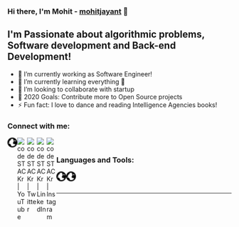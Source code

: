 ### Hi there, I'm Mohit - [mohitjayant][website] 👋

## I'm Passionate about algorithmic problems, Software development and Back-end Development!
- 🔭 I’m currently working as Software Engineer!
- 🌱 I’m currently learning everything 🤣
- 👯 I’m looking to collaborate with startup
- 🥅 2020 Goals: Contribute more to Open Source projects
- ⚡ Fun fact: I love to dance and reading Intelligence Agencies books!

### Connect with me:

[<img align="left" alt="codeSTACKr.com" width="22px" src="https://raw.githubusercontent.com/iconic/open-iconic/master/svg/globe.svg" />][website]
[<img align="left" alt="codeSTACKr | YouTube" width="22px" src="https://github.com/simple-icons/simple-icons/blob/develop/icons/github.svg" />][github_acc]
[<img align="left" alt="codeSTACKr | Twitter" width="22px" src="https://cdn.jsdelivr.net/npm/simple-icons@v3/icons/twitter.svg" />][twitter]
[<img align="left" alt="codeSTACKr | LinkedIn" width="22px" src="https://cdn.jsdelivr.net/npm/simple-icons@v3/icons/linkedin.svg" />][linkedin]
[<img align="left" alt="codeSTACKr | Instagram" width="22px" src="https://cdn.jsdelivr.net/npm/simple-icons@v3/icons/instagram.svg" />][instagram]

<br />

### Languages and Tools:
[<img align="left" alt="codeSTACKr.com" width="22px" src="https://raw.githubusercontent.com/iconic/open-iconic/master/svg/globe.svg" />][website]
[<img align="left" alt="codeSTACKr.com" width="22px" src="https://raw.githubusercontent.com/iconic/open-iconic/master/svg/globe.svg" />][website]

<br />
<br />

---


[website]: http://students.iitr.ac.in/16113052/
[twitter]: https://twitter.com/mohit__jayant
[github_acc]: https://github.com/mohitjayant
[instagram]: https://www.instagram.com/mohit__jayant/
[linkedin]: https://linkedin.com/in/mohitjayant

